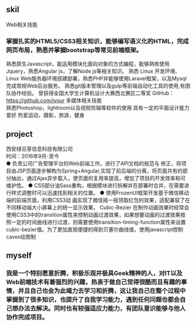 ## skil
Web相关技能  	
### 掌握扎实的HTML5/CSS3相关知识，能够编写语义化的HTML，完成网页布局，熟悉并掌握bootstrap等常见前端框架。
熟悉原生Javascript，能运用模块化面向对象的方式编程，能够熟练使用Jquery，熟悉Angular js，了解Node js等相关知识。
熟悉 Linux 开发环境、 Linux Web服务器环境搭建部署，熟悉PHP并能够使用Laravel框架，以及Mysql完成常规Web后台服务。
熟悉git版本管理以及gulp等前端自动化工具的使用,有团队协作经验。
曾获得全国大学生计算机设计大赛西北赛区二等奖
GitHub：https://github.com/iyour
多媒体相关技能  
熟悉Photoshop，lightroom以及视频剪辑等软件的使用
具有一定的平面设计能力
爱好
热爱运动，摄影，旅游，健身

## project
西安绿豆芽信息科技有限公司  
时间：2016年9月-至今  
● 负责公司广告管理平台的Web前端工作。进行了API文档的规范与   修正，将项目由JSP页面逐步解构为Spring+Angular,实现了前后端的分离，将页面共有的部分抽出，通过Ajax异步载入，使页面的复用率提高，增加了项目的开发效率和可维护性。
● CSS部分油Sass重构，根据模块进行拆解并在部署时合并，在需要进行样式调整时可以迅速找到相关的位置。
● 使用FrozenUI框架开发基于微信移动端的前端页面，利用CSS3动       画实现了微信摇一摇领取红包的效果，适配兼容了在不同移动端大小屏幕上的统一显示效果。
Cubic-Bezier
在制作动画效果时经常会使用CSS3中的transition属性来控制动画过渡效果，如果想要动画的过渡效果按照一定的时间曲线进行过渡，则需要使用transition-timing-function属性来设置cubic-bezier值。为了更加直观便捷的得到贝塞尔曲线值，使用javascript控制caves绘图制

## myself
### 我是一个特别愿意折腾，积极乐观并极具Geek精神的人，对IT以及Web前端技术有着强烈的兴趣，热衷于做自己觉得很酷而且有趣的事情，并且自己也会为此竭力去学习和折腾，这让我自己在整个过程中掌握到了很多知识，也提升了自我学习能力，遇到任何问题也都会自己想办法去解决。同时也有较强适应力能力，有团队意识能够与他人协作完成项目。
